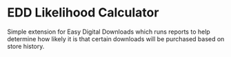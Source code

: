 # EDD Likelihood Calculator

Simple extension for Easy Digital Downloads which runs reports to help determine how likely it is that certain downloads will be purchased based on store history.
